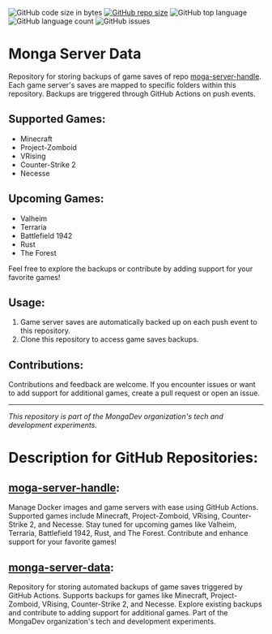 ![GitHub code size in bytes](https://img.shields.io/github/languages/code-size/pobruno/monga-server-data)
[![GitHub repo size](https://img.shields.io/github/repo-size/pobruno/monga-server-data?label=monga-server-data&logo=git&logoColor=orang)](https://github.com/pobruno/monga-server-data)
![GitHub top language](https://img.shields.io/github/languages/top/pobruno/monga-server-data?logo=docker)
![GitHub language count](https://img.shields.io/github/languages/count/pobruno/monga-server-data)
![GitHub issues](https://img.shields.io/github/issues/pobruno/monga-server-data?logo=github)

# Monga Server Data

Repository for storing backups of game saves of repo [moga-server-handle](https://github.com/pobruno/moga-server-handle). Each game server's saves are mapped to specific folders within this repository. Backups are triggered through GitHub Actions on push events.

## Supported Games:
- Minecraft
- Project-Zomboid
- VRising
- Counter-Strike 2
- Necesse

## Upcoming Games:
- Valheim
- Terraria
- Battlefield 1942
- Rust
- The Forest

Feel free to explore the backups or contribute by adding support for your favorite games!

## Usage:
1. Game server saves are automatically backed up on each push event to this repository.
2. Clone this repository to access game saves backups.

## Contributions:
Contributions and feedback are welcome. If you encounter issues or want to add support for additional games, create a pull request or open an issue.

---

*This repository is part of the MongaDev organization's tech and development experiments.*

# Description for GitHub Repositories:

## [moga-server-handle](https://github.com/pobruno/moga-server-handle):

Manage Docker images and game servers with ease using GitHub Actions. Supported games include Minecraft, Project-Zomboid, VRising, Counter-Strike 2, and Necesse. Stay tuned for upcoming games like Valheim, Terraria, Battlefield 1942, Rust, and The Forest. Contribute and enhance support for your favorite games!

## [monga-server-data](https://github.com/pobruno/monga-server-data):

Repository for storing automated backups of game saves triggered by GitHub Actions. Supports backups for games like Minecraft, Project-Zomboid, VRising, Counter-Strike 2, and Necesse. Explore existing backups and contribute to adding support for additional games. Part of the MongaDev organization's tech and development experiments.





